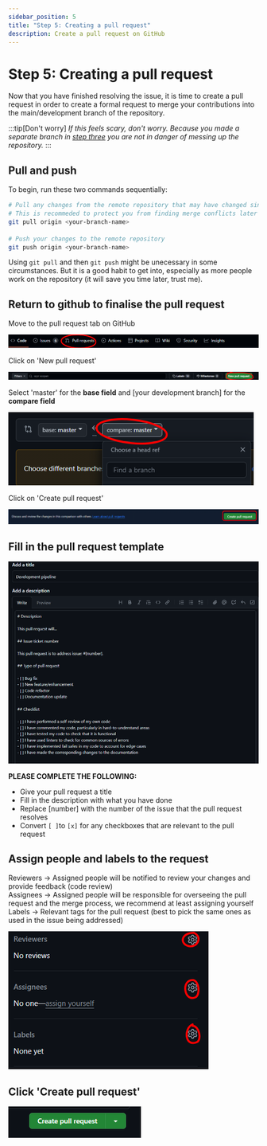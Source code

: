 ```yaml
---
sidebar_position: 5
title: "Step 5: Creating a pull request"
description: Create a pull request on GitHub
---
```


# Step 5: Creating a pull request

Now that you have finished resolving the issue, it is time to create a pull request in order to create a formal request to merge your contributions into the main/development branch of the repository.

:::tip[Don't worry]
*If this feels scary, don't worry. Because you made a separate branch in [step three](./Creating-new-branch.md) you are not in danger of messing up the repository.*
:::

## Pull and push

To begin, run these two commands sequentially:

```bash
# Pull any changes from the remote repository that may have changed since step one
# This is recommeded to protect you from finding merge conflicts later on
git pull origin <your-branch-name>

# Push your changes to the remote repository
git push origin <your-branch-name>
```

Using `git pull` and then `git push` might be unecessary in some circumstances. But it is a good habit to get into, especially as more people work on the repository (it will save you time later, trust me).

## Return to github to finalise the pull request

Move to the pull request tab on GitHub

![Screenshot of the location of pull requests](/development-pipeline/pull-request-location.png)

Click on 'New pull request'

![Screenshot of the location of pull request button](/development-pipeline/pull-request-button.png)

Select 'master' for the **base field** and [your development branch] for the **compare field**

![Screenshot of the compare and base](/development-pipeline/pull-request-branch-selection.png)

Click on 'Create pull request'

![Screenshot of the create pull request button](/development-pipeline/create-pull-request-button.png)

## Fill in the pull request template

![Screenshot of the pull request template](/development-pipeline/pull-request-template-boxes.png)

**PLEASE COMPLETE THE FOLLOWING:**

- Give your pull request a title
- Fill in the description with what you have done
- Replace [number] with the number of the issue that the pull request resolves
- Convert `[ ]`to `[x]` for any checkboxes that are relevant to the pull request

## Assign people and labels to the request

Reviewers -> Assigned people will be notified to review your changes and provide feedback (code review)
\
Assignees -> Assigned people will be responsible for overseeing the pull request and the merge process, we recommend at least assigning yourself
\
Labels -> Relevant tags for the pull request (best to pick the same ones as used in the issue being addressed)

![Screenshot of applying labels](/development-pipeline/assign-labels-pull-request.png)

## Click 'Create pull request'

![Screenshot of create pull request button](/development-pipeline/create-pull-request.png)